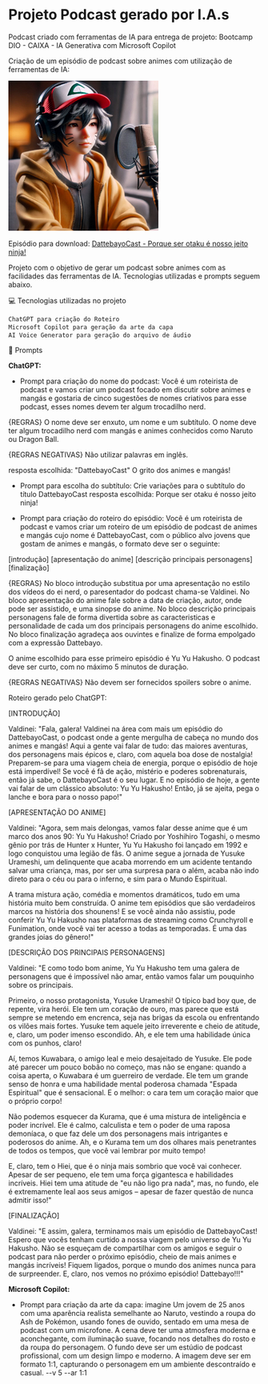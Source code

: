 # Projeto Podcast gerado por I.A.s
Podcast criado com ferramentas de IA para entrega de projeto: Bootcamp DIO - CAIXA - IA Generativa com Microsoft Copilot

Criação de um episódio de podcast sobre animes com utilização de ferramentas de IA:

<img src="/capa_dattebayo_cast.png" alt="Texto alternativo da imagem" width="300"/>

Episódio para download: [DattebayoCast - Porque ser otaku é nosso jeito ninja!](/dattebayo_cast_eleven_labs.mp3)


Projeto com o objetivo de gerar um podcast sobre animes com as facilidades das ferramentas de IA. Tecnologias utilizadas e prompts seguem abaixo.


💻 Tecnologias utilizadas no projeto

    ChatGPT para criação do Roteiro
    Microsoft Copilot para geração da arte da capa
    AI Voice Generator para geração do arquivo de áudio

🧠 Prompts

**ChatGPT:**
- Prompt para criação do nome do podcast: Você é um roteirista de podcast e vamos criar um podcast focado em discutir sobre animes e mangás e gostaria de cinco sugestões de nomes criativos para esse podcast, esses nomes devem ter algum trocadilho nerd.

{REGRAS}
O nome deve ser enxuto, um nome e um subtítulo.
O nome deve ter algum trocadilho nerd com mangás e animes conhecidos como Naruto ou Dragon Ball.

{REGRAS NEGATIVAS}
Não utilizar palavras em inglês.

resposta escolhida: "DattebayoCast"
O grito dos animes e mangás!

- Prompt para escolha do subtítulo: Crie variações para o subtítulo do título DattebayoCast
resposta escolhida: Porque ser otaku é nosso jeito ninja!

- Prompt para criação do roteiro do episódio:
Você é um roteirista de podcast e vamos criar um roteiro de um episódio de podcast de animes e mangás cujo nome é DattebayoCast,
com o público alvo jovens que gostam de animes e mangás, o formato deve ser o seguinte:

[introdução]
[apresentação do anime]
[descrição principais personagens]
[finalização]

{REGRAS}
No bloco introdução substitua por uma apresentação no estilo dos vídeos do ei nerd, o paresentador do podcast chama-se Valdinei.
No bloco apresentação do anime fale sobre a data de criação, autor, onde pode ser assistido, e uma sinopse do anime.
No bloco descrição principais personagens fale de forma divertida sobre as caracteristicas e personalidade de cada um dos principais personagens do anime escolhido.
No bloco finalização agradeça aos ouvintes e finalize de forma empolgado com a expressão Dattebayo.

O anime escolhido para esse primeiro episódio é Yu Yu Hakusho.
O podcast deve ser curto, com no máximo 5 minutos de duração.

{REGRAS NEGATIVAS}
Não devem ser fornecidos spoilers sobre o anime.

Roteiro gerado pelo ChatGPT:

[INTRODUÇÃO]

Valdinei: "Fala, galera! Valdinei na área com mais um episódio do DattebayoCast, o podcast onde a gente mergulha de cabeça no mundo dos animes e mangás! Aqui a gente vai falar de tudo: das maiores aventuras, dos personagens mais épicos e, claro, com aquela boa dose de nostalgia! Preparem-se para uma viagem cheia de energia, porque o episódio de hoje está imperdível! Se você é fã de ação, mistério e poderes sobrenaturais, então já sabe, o DattebayoCast é o seu lugar. E no episódio de hoje, a gente vai falar de um clássico absoluto: Yu Yu Hakusho! Então, já se ajeita, pega o lanche e bora para o nosso papo!"

[APRESENTAÇÃO DO ANIME]

Valdinei: "Agora, sem mais delongas, vamos falar desse anime que é um marco dos anos 90: Yu Yu Hakusho! Criado por Yoshihiro Togashi, o mesmo gênio por trás de Hunter x Hunter, Yu Yu Hakusho foi lançado em 1992 e logo conquistou uma legião de fãs. O anime segue a jornada de Yusuke Urameshi, um delinquente que acaba morrendo em um acidente tentando salvar uma criança, mas, por ser uma surpresa para o além, acaba não indo direto para o céu ou para o inferno, e sim para o Mundo Espiritual.

A trama mistura ação, comédia e momentos dramáticos, tudo em uma história muito bem construída. O anime tem episódios que são verdadeiros marcos na história dos shounens! E se você ainda não assistiu, pode conferir Yu Yu Hakusho nas plataformas de streaming como Crunchyroll e Funimation, onde você vai ter acesso a todas as temporadas. É uma das grandes joias do gênero!"

[DESCRIÇÃO DOS PRINCIPAIS PERSONAGENS]

Valdinei: "E como todo bom anime, Yu Yu Hakusho tem uma galera de personagens que é impossível não amar, então vamos falar um pouquinho sobre os principais.

Primeiro, o nosso protagonista, Yusuke Urameshi! O típico bad boy que, de repente, vira herói. Ele tem um coração de ouro, mas parece que está sempre se metendo em encrenca, seja nas brigas da escola ou enfrentando os vilões mais fortes. Yusuke tem aquele jeito irreverente e cheio de atitude, e, claro, um poder imenso escondido. Ah, e ele tem uma habilidade única com os punhos, claro!

Aí, temos Kuwabara, o amigo leal e meio desajeitado de Yusuke. Ele pode até parecer um pouco bobão no começo, mas não se engane: quando a coisa aperta, o Kuwabara é um guerreiro de verdade. Ele tem um grande senso de honra e uma habilidade mental poderosa chamada "Espada Espiritual" que é sensacional. E o melhor: o cara tem um coração maior que o próprio corpo!

Não podemos esquecer da Kurama, que é uma mistura de inteligência e poder incrível. Ele é calmo, calculista e tem o poder de uma raposa demoníaca, o que faz dele um dos personagens mais intrigantes e poderosos do anime. Ah, e o Kurama tem um dos olhares mais penetrantes de todos os tempos, que você vai lembrar por muito tempo!

E, claro, tem o Hiei, que é o ninja mais sombrio que você vai conhecer. Apesar de ser pequeno, ele tem uma força gigantesca e habilidades incríveis. Hiei tem uma atitude de "eu não ligo pra nada", mas, no fundo, ele é extremamente leal aos seus amigos – apesar de fazer questão de nunca admitir isso!"

[FINALIZAÇÃO]

Valdinei: "E assim, galera, terminamos mais um episódio de DattebayoCast! Espero que vocês tenham curtido a nossa viagem pelo universo de Yu Yu Hakusho. Não se esqueçam de compartilhar com os amigos e seguir o podcast para não perder o próximo episódio, cheio de mais animes e mangás incríveis! Fiquem ligados, porque o mundo dos animes nunca para de surpreender. E, claro, nos vemos no próximo episódio! Dattebayo!!!"


**Microsoft Copilot:**
- Prompt para criação da arte da capa: imagine Um jovem de 25 anos com uma aparência realista semelhante ao Naruto, vestindo a roupa do Ash de Pokémon, usando fones de ouvido, sentado em uma mesa de podcast com um microfone. A cena deve ter uma atmosfera moderna e aconchegante, com iluminação suave, focando nos detalhes do rosto e da roupa do personagem. O fundo deve ser um estúdio de podcast profissional, com um design limpo e moderno. A imagem deve ser em formato 1:1, capturando o personagem em um ambiente descontraído e casual. --v 5 --ar 1:1
